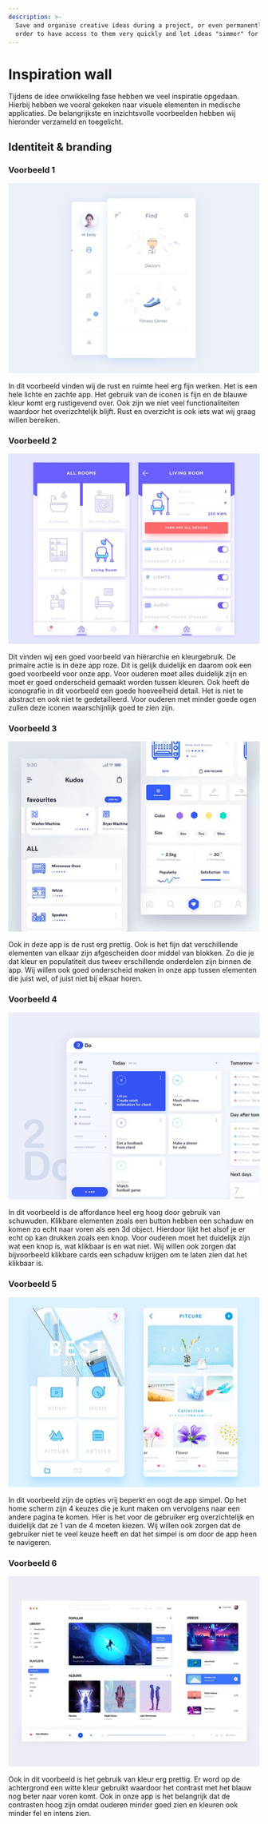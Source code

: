 ```yaml
---
description: >-
  Save and organise creative ideas during a project, or even permanently, in
  order to have access to them very quickly and let ideas "simmer" for a while.
---
```


# Inspiration wall

Tijdens de idee onwikkeling fase hebben we veel inspiratie opgedaan. Hierbij hebben we vooral gekeken naar visuele elementen in medische applicaties. De belangrijkste en inzichtsvolle voorbeelden hebben wij hieronder verzameld en toegelicht. 

## Identiteit & branding

### Voorbeeld 1

![](../../.gitbook/assets/5e4e16994ea5cd3d832859e4a8d9eb68.png)

In dit voorbeeld vinden wij de rust en ruimte heel erg fijn werken. Het is een hele lichte en zachte app. Het gebruik van de iconen is fijn en de blauwe kleur komt erg rustigevend over. Ook zijn we niet veel functionaliteiten waardoor het overizchtelijk blijft. Rust en overzicht is ook iets wat wij graag willen bereiken. 

### Voorbeeld 2

![](../../.gitbook/assets/7e6449a690f48a8e0a38f5a0344faf3a.png)

Dit vinden wij een goed voorbeeld van hiërarchie en kleurgebruik. De primaire actie is in deze app roze. Dit is gelijk duidelijk en daarom ook een goed voorbeeld voor onze app. Voor ouderen moet alles duidelijk zijn en moet er goed onderscheid gemaakt worden tussen kleuren. Ook heeft de iconografie in dit voorbeeld een goede hoeveelheid detail. Het is niet te abstract en ook niet te gedetailleerd. Voor ouderen met minder goede ogen zullen deze iconen waarschijnlijk goed te zien zijn. 

### Voorbeeld 3

![](../../.gitbook/assets/6101548d61b8169e40526b4a22238b62.png)

Ook in deze app is de rust erg prettig. Ook is het fijn dat verschillende elementen van elkaar zijn afgescheiden door middel van blokken. Zo die je dat kleur en populatiteit dus tweev erschillende onderdelen zijn binnen de app. Wij willen ook goed onderscheid maken in onze app tussen elementen die juist wel, of juist niet bij elkaar horen. 

### Voorbeeld 4

![](../../.gitbook/assets/c8a2579827822227dd0aab920851fc11.png)

In dit voorbeeld is de affordance heel erg hoog door gebruik van schuwuden. Klikbare elementen zoals een button hebben een schaduw en komen zo echt naar voren als een 3d object. Hierdoor lijkt het alsof je er echt op kan drukken zoals een knop. Voor ouderen moet het duidelijk zijn wat een knop is, wat klikbaar is en wat niet. Wij willen ook zorgen dat bijvoorbeeld klikbare cards een schaduw krijgen om te laten zien dat het klikbaar is. 

### Voorbeeld 5

![](../../.gitbook/assets/ddfc10a9a783ace3c2f47c76ec8ffaf1.png)

In dit voorbeeld zijn de opties vrij beperkt en oogt de app simpel. Op het home scherm zijn 4 keuzes die je kunt maken om vervolgens naar een andere pagina te komen. Hier is het voor de gebruiker erg overzichtelijk en duidelijk dat ze 1 van de 4 moeten kiezen. Wij willen ook zorgen dat de gebruiker niet te veel keuze heeft en dat het simpel is om door de app heen te navigeren. 

### Voorbeeld 6

![](../../.gitbook/assets/e011731431d33faa9cc57904cdc9fe24.png)

Ook in dit voorbeeld is het gebruik van kleur erg prettig. Er word op de achtergrond een witte kleur gebruikt waardoor het contrast met het blauw nog beter naar voren komt. Ook in onze app is het belangrijk dat de contrasten hoog zijn omdat ouderen minder goed zien en kleuren ook minder fel en intens zien. 

